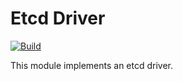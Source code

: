 <!--
SPDX-FileCopyrightText: 2023-present Intel Corporation
SPDX-License-Identifier: Apache-2.0
-->

# Etcd Driver

[![Build](https://img.shields.io/github/actions/workflow/status/atomix/atomix/drivers-etcd-verify.yml)](https://github.com/atomix/atomix/actions/workflows/drivers-etcd-verify.yml)

This module implements an etcd driver.
